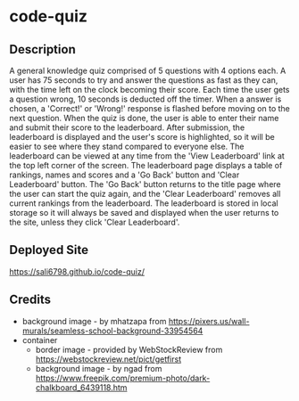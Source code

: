 # code-quiz

## Description
A general knowledge quiz comprised of 5 questions with 4 options each. A user has 75 seconds to try and answer the questions as fast as they can, with the time left on the clock becoming their score. Each time the user gets a question wrong, 10 seconds is deducted off the timer. When a answer is chosen, a 'Correct!' or 'Wrong!' response is flashed before moving on to the next question. When the quiz is done, the user is able to enter their name and submit their score to the leaderboard. After submission, the leaderboard is displayed and the user's score is highlighted, so it will be easier to see where they stand compared to everyone else. The leaderboard can be viewed at any time from the 'View Leaderboard' link at the top left corner of the screen. The leaderboard page displays a table of rankings, names and scores and a 'Go Back' button and 'Clear Leaderboard' button. The 'Go Back' button returns to the title page where the user can start the quiz again, and the 'Clear Leaderboard' removes all current rankings from the leaderboard. The leaderboard is stored in local storage so it will always be saved and displayed when the user returns to the site, unless they click 'Clear Leaderboard'.

## Deployed Site
https://sali6798.github.io/code-quiz/

## Credits
* background image - by mhatzapa from https://pixers.us/wall-murals/seamless-school-background-33954564
* container
  * border image - provided by WebStockReview from https://webstockreview.net/pict/getfirst
  * background image - by ngad from https://www.freepik.com/premium-photo/dark-chalkboard_6439118.htm